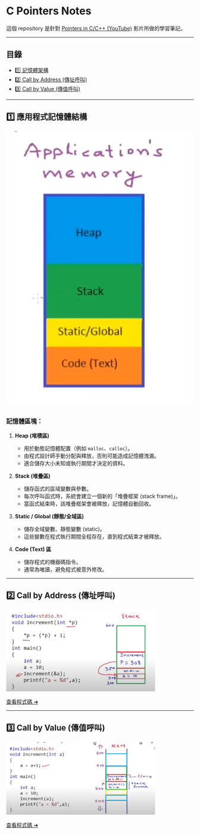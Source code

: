 # C Pointers Notes

這個 repository 是針對 [Pointers in C/C++ (YouTube)](https://www.youtube.com/watch?v=zuegQmMdy8M) 影片所做的學習筆記。

---

## 目錄
- [1️⃣ 記憶體架構](#1️⃣-記憶體架構)
- [2️⃣ Call by Address (傳址呼叫)](#2️⃣-call-by-address-傳址呼叫)
- [3️⃣ Call by Value (傳值呼叫)](#3️⃣-call-by-value-傳值呼叫)

---

## 1️⃣ 應用程式記憶體結構
<img src="images/application-memory.png" length="400">

### 記憶體區塊：
1. **Heap (堆積區)**
   - 用於動態記憶體配置（例如 `malloc`、`calloc`）。
   - 由程式設計師手動分配與釋放，否則可能造成記憶體洩漏。
   - 適合儲存大小未知或執行期間才決定的資料。

2. **Stack (堆疊區)**
   - 儲存函式的區域變數與參數。
   - 每次呼叫函式時，系統會建立一個新的「堆疊框架 (stack frame)」。
   - 當函式結束時，該堆疊框架會被釋放，記憶體自動回收。

3. **Static / Global (靜態/全域區)**
   - 儲存全域變數、靜態變數 (static)。
   - 這些變數在程式執行期間全程存在，直到程式結束才被釋放。

4. **Code (Text) 區**
   - 儲存程式的機器碼指令。
   - 通常為唯讀，避免程式被意外修改。

---

## 2️⃣ Call by Address (傳址呼叫)
<img src="images/call-by-address.png" width="400">

[查看程式碼 ➜](callByAddress.c)

---

## 3️⃣ Call by Value (傳值呼叫)
<img src="images/call-by-value.png" width="400">

[查看程式碼 ➜](callByValue.c)


